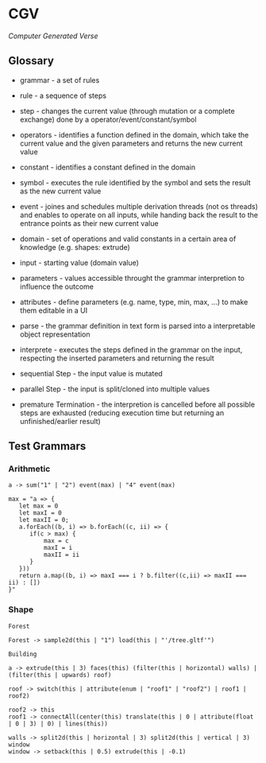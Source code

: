 # CGV

_Computer Generated Verse_

## Glossary

-   grammar - a set of rules
-   rule - a sequence of steps
-   step - changes the current value (through mutation or a complete exchange) done by a operator/event/constant/symbol
-   operators - identifies a function defined in the domain, which take the current value and the given parameters and returns the new current value
-   constant - identifies a constant defined in the domain
-   symbol - executes the rule identified by the symbol and sets the result as the new current value
-   event - joines and schedules multiple derivation threads (not os threads) and enables to operate on all inputs, while handing back the result to the entrance points as their new current value

-   domain - set of operations and valid constants in a certain area of knowledge (e.g. shapes: extrude)

-   input - starting value (domain value)
-   parameters - values accessible throught the grammar interpretion to influence the outcome
-   attributes - define parameters (e.g. name, type, min, max, ...) to make them editable in a UI

-   parse - the grammar definition in text form is parsed into a interpretable object representation
-   interprete - executes the steps defined in the grammar on the input, respecting the inserted parameters and returning the result

-   sequential Step - the input value is mutated
-   parallel Step - the input is split/cloned into multiple values

-   premature Termination - the interpretion is cancelled before all possible steps are exhausted (reducing execution time but returning an unfinished/earlier result)

## Test Grammars

### Arithmetic

```
a -> sum("1" | "2") event(max) | "4" event(max)

max = "a => {
   let max = 0
   let maxI = 0
   let maxII = 0;
   a.forEach((b, i) => b.forEach((c, ii) => {
      if(c > max) {
          max = c
          maxI = i
          maxII = ii
      }
   }))
   return a.map((b, i) => maxI === i ? b.filter((c,ii) => maxII === ii) : [])
}"
```

### Shape

`Forest`

```
Forest -> sample2d(this | "1") load(this | "'/tree.gltf'")
```

`Building`

```
a -> extrude(this | 3) faces(this) (filter(this | horizontal) walls) | (filter(this | upwards) roof)

roof -> switch(this | attribute(enum | "roof1" | "roof2") | roof1 | roof2)

roof2 -> this
roof1 -> connectAll(center(this) translate(this | 0 | attribute(float | 0 | 3) | 0) | lines(this))

walls -> split2d(this | horizontal | 3) split2d(this | vertical | 3) window
window -> setback(this | 0.5) extrude(this | -0.1)
```
